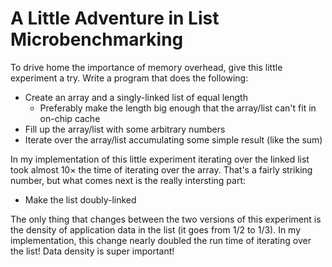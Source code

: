# A Little Adventure in List Microbenchmarking

To drive home the importance of memory overhead, give this little
experiment a try.  Write a program that does the following:

- Create an array and a singly-linked list of equal length
  - Preferably make the length big enough that the array/list can't fit
    in on-chip cache
- Fill up the array/list with some arbitrary numbers
- Iterate over the array/list accumulating some simple result (like the
  sum)

In my implementation of this little experiment iterating over the linked
list took almost 10&times; the time of iterating over the array.  That's
a fairly striking number, but what comes next is the really intersting
part:

- Make the list doubly-linked

The only thing that changes between the two versions of this experiment
is the density of application data in the list (it goes from 1/2 to
1/3).  In my implementation, this change nearly doubled the run time of
iterating over the list!  Data density is super important!
